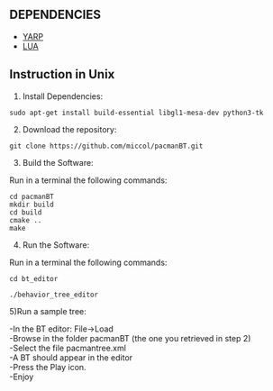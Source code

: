 DEPENDENCIES
------------


* [YARP](https://www.yarp.it/)
* [LUA](https://www.lua.org/)


Instruction in Unix
------------
1) Install Dependencies:

`sudo apt-get install build-essential libgl1-mesa-dev python3-tk`

2) Download the repository:

`git clone https://github.com/miccol/pacmanBT.git`

3) Build the Software:

Run in a terminal the following commands:

`cd pacmanBT` <br/>
`mkdir build` <br/>
`cd build` <br/>
`cmake ..` <br/>
`make`


4) Run the Software:

Run in a terminal the following commands:

`cd bt_editor`

`./behavior_tree_editor`

5)Run a sample tree:

-In the BT editor: File->Load  <br/>
-Browse in the folder pacmanBT (the one you retrieved in step 2)  <br/>
-Select the file pacmantree.xml  <br/>
-A BT should appear in the editor <br/>
-Press the Play icon. <br/>
-Enjoy







